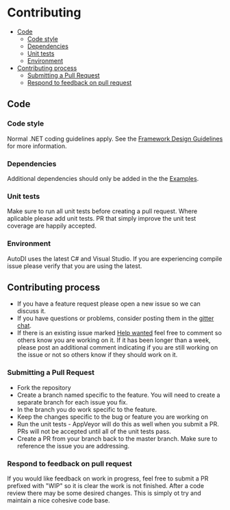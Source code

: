 Contributing
============

* [Code](#code)
  * [Code style](#code-style)
  * [Dependencies](#dependencies)
  * [Unit tests](#unit-tests)
  * [Environment](#environment)
* [Contributing process](#contributing-process)
  * [Submitting a Pull Request](#Submitting-a-Pull-Request)
  * [Respond to feedback on pull request](#respond-to-feedback-on-pull-request)

## Code
### Code style

Normal .NET coding guidelines apply.
See the [Framework Design Guidelines](https://msdn.microsoft.com/en-us/library/ms229042%28v=vs.110%29.aspx) for more information.

### Dependencies

Additional dependencies should only be added in the the [Examples](/Examples). 

### Unit tests

Make sure to run all unit tests before creating a pull request.
Where aplicable please add unit tests. PR that simply improve the unit test coverage are happily accepted.

### Environment

AutoDI uses the latest C# and Visual Studio. If you are experiencing compile issue please verify that you are using the latest.

## Contributing process

 * If you have a feature request please open a new issue so we can discuss it.
 * If you have questions or problems, consider posting them in the [gitter chat](https://gitter.im/AutoDIContainer/Lobby).
 * If there is an existing issue marked [Help wanted](/issues?q=is%3Aissue+is%3Aopen+label%3A"help+wanted") feel free to comment so others know you are working on it. If it has been longer than a week, please post an additional comment indicating if you are still working on the issue or not so others know if they should work on it.
 
### Submitting a Pull Request

 * Fork the repository
 * Create a branch named specific to the feature. You will need to create a separate branch for each issue you fix.
 * In the branch you do work specific to the feature.
 * Keep the changes specific to the bug or feature you are working on
 * Run the unit tests - AppVeyor will do this as well when you submit a PR. PRs will not be accepted until all of the unit tests pass.
 * Create a PR from your branch back to the master branch. Make sure to reference the issue you are addressing.

### Respond to feedback on pull request

If you would like feedback on work in progress, feel free to submit a PR prefixed with "WIP" so it is clear the work is not finished.
After a code review there may be some desired changes. This is simply ot try and maintain a nice cohesive code base. 
